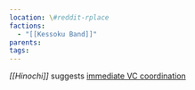```yaml
---
location: \#reddit-rplace
factions:
  - "[[Kessoku Band]]"
parents: 
tags: 
---
```

*[[Hinochi]]* suggests [immediate VC coordination](https://discord.com/channels/1093664259273130084/1131230952119615600/1131576936599138385)
